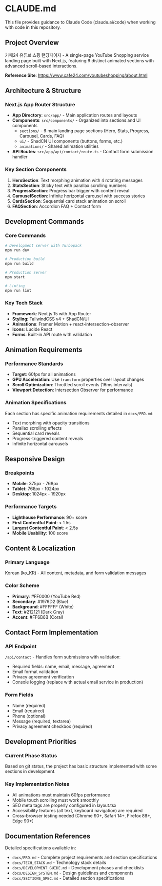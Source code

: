 # CLAUDE.md

This file provides guidance to Claude Code (claude.ai/code) when working with code in this repository.

## Project Overview

카페24 유튜브 쇼핑 랜딩페이지 - A single-page YouTube Shopping service landing page built with Next.js, featuring 6 distinct animated sections with advanced scroll-based interactions.

**Reference Site**: https://www.cafe24.com/youtubeshopping/about.html

## Architecture & Structure

### Next.js App Router Structure
- **App Directory**: `src/app/` - Main application routes and layouts
- **Components**: `src/components/` - Organized into sections and UI components
  - `sections/` - 6 main landing page sections (Hero, Stats, Progress, Carousel, Cards, FAQ)
  - `ui/` - ShadCN UI components (buttons, forms, etc.)
  - `animations/` - Shared animation utilities
- **API Routes**: `src/app/api/contact/route.ts` - Contact form submission handler

### Key Section Components
1. **HeroSection**: Text morphing animation with 4 rotating messages
2. **StatsSection**: Sticky text with parallax scrolling numbers
3. **ProgressSection**: Progress bar trigger with content reveal
4. **CarouselSection**: Infinite horizontal carousel with success stories
5. **CardsSection**: Sequential card stack animation on scroll
6. **FAQSection**: Accordion FAQ + Contact form

## Development Commands

### Core Commands
```bash
# Development server with Turbopack
npm run dev

# Production build
npm run build

# Production server
npm start

# Linting
npm run lint
```

### Key Tech Stack
- **Framework**: Next.js 15 with App Router
- **Styling**: TailwindCSS v4 + ShadCN/UI
- **Animations**: Framer Motion + react-intersection-observer
- **Icons**: Lucide React
- **Forms**: Built-in API route with validation

## Animation Requirements

### Performance Standards
- **Target**: 60fps for all animations
- **GPU Acceleration**: Use `transform` properties over layout changes
- **Scroll Optimization**: Throttled scroll events (16ms intervals)
- **Viewport Detection**: Intersection Observer for performance

### Animation Specifications
Each section has specific animation requirements detailed in `docs/PRD.md`:
- Text morphing with opacity transitions
- Parallax scrolling effects
- Sequential card reveals
- Progress-triggered content reveals
- Infinite horizontal carousels

## Responsive Design

### Breakpoints
- **Mobile**: 375px - 768px
- **Tablet**: 768px - 1024px  
- **Desktop**: 1024px - 1920px

### Performance Targets
- **Lighthouse Performance**: 90+ score
- **First Contentful Paint**: < 1.5s
- **Largest Contentful Paint**: < 2.5s
- **Mobile Usability**: 100 score

## Content & Localization

### Primary Language
Korean (ko_KR) - All content, metadata, and form validation messages

### Color Scheme
- **Primary**: #FF0000 (YouTube Red)
- **Secondary**: #1976D2 (Blue)
- **Background**: #FFFFFF (White)
- **Text**: #212121 (Dark Gray)
- **Accent**: #FF6B6B (Coral)

## Contact Form Implementation

### API Endpoint
`/api/contact` - Handles form submissions with validation:
- Required fields: name, email, message, agreement
- Email format validation
- Privacy agreement verification
- Console logging (replace with actual email service in production)

### Form Fields
- Name (required)
- Email (required)
- Phone (optional)  
- Message (required, textarea)
- Privacy agreement checkbox (required)

## Development Priorities

### Current Phase Status
Based on git status, the project has basic structure implemented with some sections in development.

### Key Implementation Notes
- All animations must maintain 60fps performance
- Mobile touch scrolling must work smoothly
- SEO meta tags are properly configured in layout.tsx
- Accessibility features (alt text, keyboard navigation) are required
- Cross-browser testing needed (Chrome 90+, Safari 14+, Firefox 88+, Edge 90+)

## Documentation References

Detailed specifications available in:
- `docs/PRD.md` - Complete project requirements and section specifications
- `docs/TECH_STACK.md` - Technology stack details
- `docs/DEVELOPMENT_GUIDE.md` - Development phases and checklists
- `docs/DESIGN_SYSTEM.md` - Design guidelines and components
- `docs/SECTIONS_SPEC.md` - Detailed section specifications